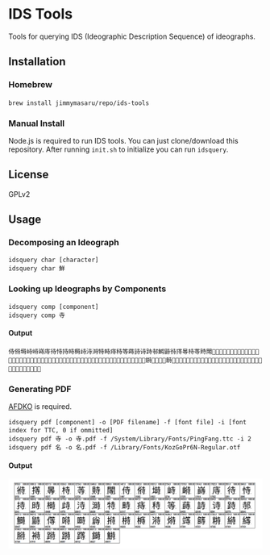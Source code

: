 # IDS Tools
Tools for querying IDS (Ideographic Description Sequence) of ideographs.

## Installation
### Homebrew
`brew install jimmymasaru/repo/ids-tools`
### Manual Install
Node.js is required to run IDS tools.
You can just clone/download this repository. After running `init.sh` to initialize you can run `idsquery`.

## License
GPLv2

## Usage
### Decomposing an Ideograph
```
idsquery char [character]
idsquery char 鮮
```

### Looking up Ideographs by Components
```
idsquery comp [component]
idsquery comp 寺
```
#### Output
`侍偫塒峙崻嵵庤待恃持時榯歭洔溡特畤痔秲等蒔詩诗跱邿鰣鼭㣥㩐㫭㭙䓁䝰䦙𠍰𠎬𠗭𠟚𠱾𠸤𠺮𠾡𡀗𡮲𡻄𢔽𢡩𢱜𣊒𣖖𣙦𣛆𣹘𣻞𤋵𤚟𤨅𤲔𤲵𤸟𥢜𥩳𥪸𥮻𥱯𥹩𥻣𥻵𦃀𦅯𦞒𦱎𦱰𦵟𦸎𧎋𧎬𧛶𧠴𧶱𨂄𨃉𨃌𨃯𨅸𨨲𨫉𨬻𩶬𩹭𪀔𪃝𪕵𪗺𪧸𪮛𪰛𪰰𪿚𫁧𫂨𫄋𫅌𫊵𫮨𫴶𫸺𫹦𬃿𬌣𬌦𬠟𬰈𬵣𬼑𬾸𭉪𭊬𭎒𭝿𭷅𮆠𮆩𮖴𮥂`

### Generating PDF
[AFDKO](https://github.com/adobe-type-tools/afdko) is required.
```
idsquery pdf [component] -o [PDF filename] -f [font file] -i [font index for TTC, 0 if ommitted]
idsquery pdf 寺 -o 寺.pdf -f /System/Library/Fonts/PingFang.ttc -i 2
idsquery pdf 名 -o 名.pdf -f /Library/Fonts/KozGoPr6N-Regular.otf
```
#### Output
![Sample 1](img/sample1.png "Sample 1")

